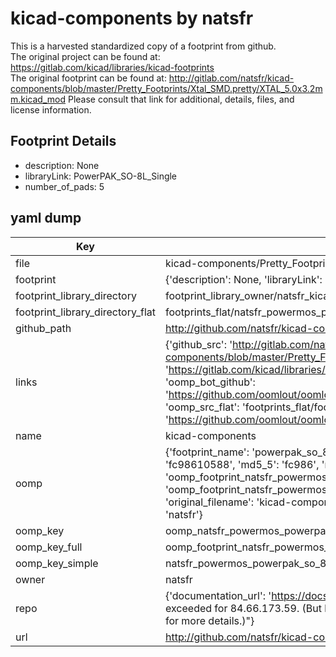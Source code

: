 # kicad-components by natsfr  
This is a harvested standardized copy of a footprint from github.  
The original project can be found at:  
https://gitlab.com/kicad/libraries/kicad-footprints  
The original footprint can be found at:
http://gitlab.com/natsfr/kicad-components/blob/master/Pretty_Footprints/Xtal_SMD.pretty/XTAL_5.0x3.2mm.kicad_mod
Please consult that link for additional, details, files, and license information.  
## Footprint Details
* description: None  
* libraryLink: PowerPAK_SO-8L_Single  
* number_of_pads: 5  
## yaml dump  
| Key | Value |  
| --- | --- |  
| file | kicad-components/Pretty_Footprints/PowerMos.pretty/PowerPAK_SO-8L_Single.kicad_mod |  
| footprint | {'description': None, 'libraryLink': 'PowerPAK_SO-8L_Single', 'number_of_pads': 5} |  
| footprint_library_directory | footprint_library_owner/natsfr_kicad-components |  
| footprint_library_directory_flat | footprints_flat/natsfr_powermos_powerpak_so_8l_single/working |  
| github_path | http://github.com/natsfr/kicad-components/blob/master/Pretty_Footprints/PowerMos.pretty/PowerPAK_SO-8L_Single.kicad_mod |  
| links | {'github_src': 'http://gitlab.com/natsfr/kicad-components/blob/master/Pretty_Footprints/Xtal_SMD.pretty/XTAL_5.0x3.2mm.kicad_mod', 'github_src_repo': 'https://gitlab.com/kicad/libraries/kicad-footprints', 'oomp_bot': 'footprints/natsfr_powermos_powerpak_so_8l_single/working', 'oomp_bot_github': 'https://github.com/oomlout/oomlout_oomp_footprint_bot/tree/main/footprints/natsfr_powermos_powerpak_so_8l_single/working', 'oomp_src_flat': 'footprints_flat/footprints_flat/natsfr_powermos_powerpak_so_8l_single/working', 'oomp_src_flat_github': 'https://github.com/oomlout/oomlout_oomp_footprint_src/tree/main/footprints_flat/natsfr_powermos_powerpak_so_8l_single/working'} |  
| name | kicad-components |  
| oomp | {'footprint_name': 'powerpak_so_8l_single', 'library_name': 'powermos', 'md5': 'fc986105886926de81fdee512bb609ec', 'md5_10': 'fc98610588', 'md5_5': 'fc986', 'md5_6': 'fc9861', 'oomp_key': 'oomp_natsfr_powermos_powerpak_so_8l_single', 'oomp_key_extra': 'oomp_footprint_natsfr_powermos_powerpak_so_8l_single', 'oomp_key_full': 'oomp_footprint_natsfr_powermos_powerpak_so_8l_single_fc9861', 'oomp_key_simple': 'natsfr_powermos_powerpak_so_8l_single', 'original_filename': 'kicad-components/Pretty_Footprints/PowerMos.pretty/PowerPAK_SO-8L_Single.kicad_mod', 'owner_name': 'natsfr'} |  
| oomp_key | oomp_natsfr_powermos_powerpak_so_8l_single |  
| oomp_key_full | oomp_footprint_natsfr_powermos_powerpak_so_8l_single |  
| oomp_key_simple | natsfr_powermos_powerpak_so_8l_single |  
| owner | natsfr |  
| repo | {'documentation_url': 'https://docs.github.com/rest/overview/resources-in-the-rest-api#rate-limiting', 'message': "API rate limit exceeded for 84.66.173.59. (But here's the good news: Authenticated requests get a higher rate limit. Check out the documentation for more details.)"} |  
| url | http://github.com/natsfr/kicad-components |  

